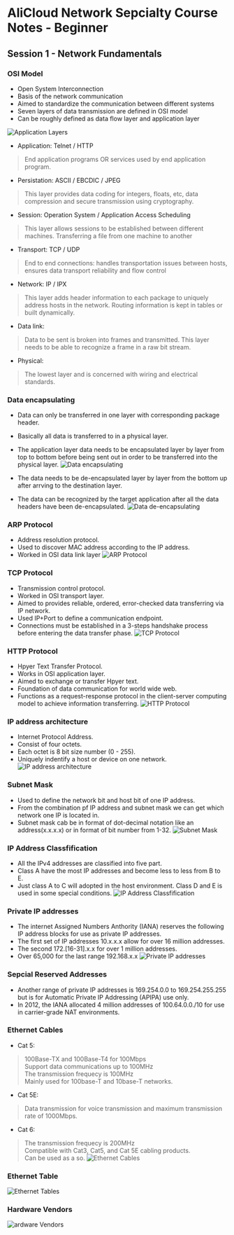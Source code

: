 # AliCloud Network Sepcialty Course Notes - Beginner

## Session 1 - Network Fundamentals

### OSI Model
- Open System Interconnection
- Basis of the network communication
- Aimed to standardize the communication between different systems
- Seven layers of data transmission are defined in OSI model
- Can be roughly defined as data flow layer and application layer

![Application Layers](images/applcaition_layer.png)

- Application: Telnet / HTTP
> End application programs OR services used by end application program.
- Persistation: ASCII / EBCDIC / JPEG
> This layer provides data coding for integers, floats, etc, data compression and secure transmission using cryptography.
- Session: Operation System / Application Access Scheduling
> This layer allows sessions to be established between different machines. Transferring a file from one machine to another
- Transport: TCP / UDP
> End to end connections: handles transportation issues between hosts, ensures data transport reliability and flow control
- Network: IP / IPX
> This layer adds header information to each package to uniquely address hosts in the network. Routing information is kept in tables or built dynamically.
- Data link:
> Data to be sent is broken into frames and transmitted. This layer needs to be able to recognize a frame in a raw bit stream.
- Physical:
> The lowest layer and is concerned with wiring and electrical standards.

### Data encapsulating
- Data can only be transferred in one layer with corresponding package header.
- Basically all data is transferred to in a physical layer.
- The application layer data needs to be encapsulated layer by layer from top to bottom before being sent out in order to be transferred into the physical layer.
![Data encapsulating](images/data_encapsulating.png)

- The data needs to be de-encapsulated layer by layer from the bottom up after arrving to the destination layer.
- The data can be recognized by the target application after all the data headers have been de-encapsulated.
![Data de-encapsulating](images/data_de-encapsulating.png)

### ARP Protocol
- Address resolution protocol.
- Used to discover MAC address according to the IP address.
- Worked in OSI data link layer
![ARP Protocol](images/arp_protpocol.png)

### TCP Protocol
- Transmission control protocol.
- Worked in OSI transport layer.
- Aimed to provides reliable, ordered, error-checked data transferring via IP network.
- Used IP+Port to define a communication endpoint.
- Connections must be established in a 3-steps handshake process before entering the data transfer phase.
![TCP Protocol](images/tcp_protpocol.png)

### HTTP Protocol
- Hpyer Text Transfer Protocol.
- Works in OSI application layer.
- Aimed to exchange or transfer Hpyer text.
- Foundation of data communication for world wide web.
- Functions as a request-response protocol in the client-server computing model to achieve information transferring.
![HTTP Protocol](images/http_propocol.png)

### IP address architecture
- Internet Protocol Address.
- Consist of four octets.
- Each octet is 8 bit size number (0 - 255).
- Uniquely indentify a host or device on one network.
![IP address architecture](images/ip_address.png)

### Subnet Mask
- Used to define the network bit and host bit of one IP address.
- From the combination pf IP address and subnet mask we can get which network one IP is located in.
- Subnet mask cab be in format of dot-decimal notation like an address(x.x.x.x) or in format of bit number from 1-32.
![Subnet Mask](images/subnetmask.png)

### IP Address Classfification
- All the IPv4 addresses are classified into five part.
- Class A have the most IP addresses and become less to less from B to E.
- Just class A to C will adopted in the host environment. Class D and E is used in some special conditions.
![IP Address Classfification](images/ip_adress_classcification.png)

### Private IP addresses
- The internet Assigned Numbers Anthority (IANA) reserves the following IP address blocks for use as private IP addresses.
- The first set of IP addresses 10.x.x.x allow for over 16 million addresses.
- The second 172.[16-31].x.x for over 1 million addresses.
- Over 65,000 for the last range 192.168.x.x
![Private IP addresses](images/private_ip_address.png)

### Sepcial Reserved Addresses
- Another range of private IP addresses is 169.254.0.0 to 169.254.255.255 but is for Automatic Private IP Addressing (APIPA) use only.
- In 2012, the IANA allocated 4 million addresses of 100.64.0.0./10 for use in carrier-grade NAT environments.

### Ethernet Cables
- Cat 5: 
> 100Base-TX and 100Base-T4 for 100Mbps  
Support data communications up to 100MHz  
The transmission frequecy is 100MHz  
Mainly used for 100base-T and 10base-T networks.

- Cat 5E: 
> Data transmission for voice transmission and maximum transmission rate of 1000Mbps.

- Cat 6:
> The transmission frequecy is 200MHz  
Compatible with Cat3, Cat5, and Cat 5E cabling products.  
Can be used as a so.
![Ethernet Cables](images/Ethernet_Cables.png)

### Ethernet Table
![Ethernet Tables](images/Ethernet_tables.png)

### Hardware Vendors
![ardware Vendors](images/vendors.png)